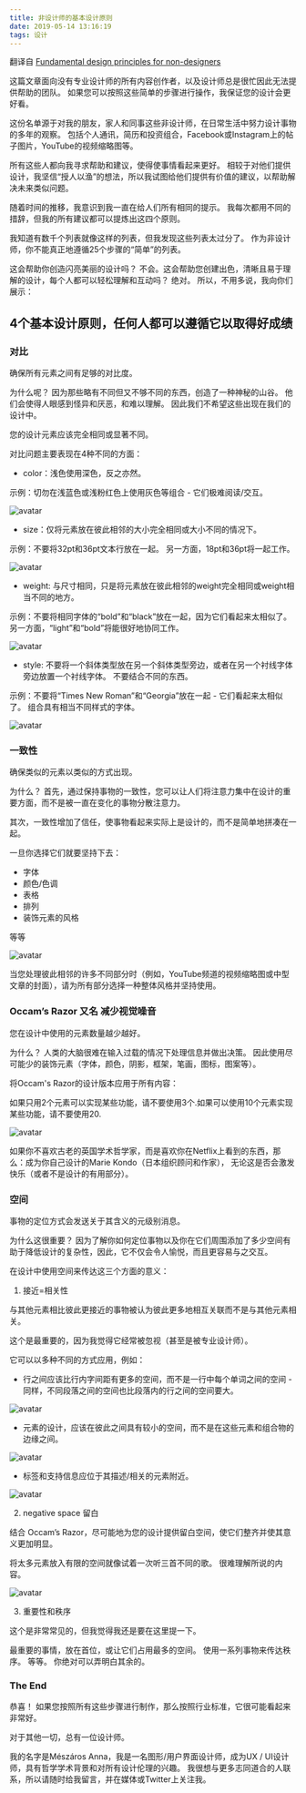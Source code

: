 ```yaml
---
title: 非设计师的基本设计原则
date: 2019-05-14 13:16:19
tags: 设计
---
```


翻译自 [Fundamental design principles for non-designers](https://www.freecodecamp.org/news/fundamental-design-principles-for-non-designers-ad34c30caa7/)

这篇文章面向没有专业设计师的所有内容创作者，以及设计师总是很忙因此无法提供帮助的团队。 如果您可以按照这些简单的步骤进行操作，我保证您的设计会更好看。

这份名单源于对我的朋友，家人和同事这些非设计师，在日常生活中努力设计事物的多年的观察。 包括个人通讯，简历和投资组合，Facebook或Instagram上的帖子图片，YouTube的视频缩略图等。

所有这些人都向我寻求帮助和建议，使得使事情看起来更好。 相较于对他们提供设计，我坚信“授人以渔”的想法，所以我试图给他们提供有价值的建议，以帮助解决未来类似问题。

随着时间的推移，我意识到我一直在给人们所有相同的提示。 我每次都用不同的措辞，但我的所有建议都可以提炼出这四个原则。

我知道有数千个列表就像这样的列表，但我发现这些列表太过分了。 作为非设计师，你不能真正地遵循25个步骤的“简单”的列表。

这会帮助你创造闪亮美丽的设计吗？ 不会。这会帮助您创建出色，清晰且易于理解的设计，每个人都可以轻松理解和互动吗？ 绝对。 所以，不用多说，我向你们展示：


## 4个基本设计原则，任何人都可以遵循它以取得好成绩

### 对比

确保所有元素之间有足够的对比度。

为什么呢？ 因为那些略有不同但又不够不同的东西，创造了一种神秘的山谷。 他们会使得人眼感到怪异和厌恶，和难以理解。 因此我们不希望这些出现在我们的设计中。

您的设计元素应该完全相同或显著不同。

对比问题主要表现在4种不同的方面：

- color：浅色使用深色，反之亦然。

示例：切勿在浅蓝色或浅粉红色上使用灰色等组合 - 它们极难阅读/交互。

![avatar](http://ww1.sinaimg.cn/large/8c85763dgy1g40ms6qmnqj20m80akt8t.jpg)

- size：仅将元素放在彼此相邻的大小完全相同或大小不同的情况下。

示例：不要将32pt和36pt文本行放在一起。 另一方面，18pt和36pt将一起工作。

![avatar](http://ww1.sinaimg.cn/large/8c85763dgy1g40mvab75fj20m80a8758.jpg)

- weight: 与尺寸相同，只是将元素放在彼此相邻的weight完全相同或weight相当不同的地方。

示例：不要将相同字体的“bold”和“black”放在一起，因为它们看起来太相似了。 另一方面，“light”和“bold”将能很好地协同工作。

![avatar](http://ww1.sinaimg.cn/large/8c85763dgy1g40myyjq63j20m808wmy3.jpg)

- style: 不要将一个斜体类型放在另一个斜体类型旁边，或者在另一个衬线字体旁边放置一个衬线字体。 不要结合不同的东西。

示例：不要将“Times New Roman”和“Georgia”放在一起 - 它们看起来太相似了。 组合具有相当不同样式的字体。

![avatar](http://ww1.sinaimg.cn/large/8c85763dgy1g40n13s0rlj20m808w0tt.jpg)


### 一致性

确保类似的元素以类似的方式出现。

为什么？ 首先，通过保持事物的一致性，您可以让人们将注意力集中在设计的重要方面，而不是被一直在变化的事物分散注意力。

其次，一致性增加了信任，使事物看起来实际上是设计的，而不是简单地拼凑在一起。

一旦你选择它们就要坚持下去：

- 字体
- 颜色/色调
- 表格
- 排列
- 装饰元素的风格

等等

![avatar](http://ww1.sinaimg.cn/large/8c85763dgy1g40n70qo8bj20m80e90ut.jpg)

当您处理彼此相邻的许多不同部分时（例如，YouTube频道的视频缩略图或中型文章的封面），请为所有部分选择一种整体风格并坚持使用。

### Occam’s Razor 又名 减少视觉噪音

您在设计中使用的元素数量越少越好。

为什么？ 人类的大脑很难在输入过载的情况下处理信息并做出决策。 因此使用尽可能少的装饰元素（字体，颜色，阴影，框架，笔画，图标，图案等）。

将Occam's Razor的设计版本应用于所有内容：

如果只用2个元素可以实现某些功能，请不要使用3个.如果可以使用10个元素实现某些功能，请不要使用20.

![avatar](http://ww1.sinaimg.cn/large/8c85763dgy1g40ng4nu8ij20m80e9tbs.jpg)

如果你不喜欢古老的英国学术哲学家，而是喜欢你在Netflix上看到的东西，那么：成为你自己设计的Marie Kondo（日本组织顾问和作家）， 无论这是否会激发快乐（或者不是设计的有用部分）。


### 空间

事物的定位方式会发送关于其含义的元级别消息。

为什么这很重要？ 因为了解你如何定位事物以及你在它们周围添加了多少空间有助于降低设计的复杂性，因此，它不仅会令人愉悦，而且更容易与之交互。

在设计中使用空间来传达这三个方面的意义：

1. 接近=相关性

与其他元素相比彼此更接近的事物被认为彼此更多地相互关联而不是与其他元素相关。

这个是最重要的，因为我觉得它经常被忽视（甚至是被专业设计师）。

它可以以多种不同的方式应用，例如：

- 行之间应该比行内字间距有更多的空间，而不是一行中每个单词之间的空间 - 同样，不同段落之间的空间也比段落内的行之间的空间要大。

![avatar](http://ww1.sinaimg.cn/large/8c85763dgy1g40nr8f8ysj20m808wdgt.jpg)

- 元素的设计，应该在彼此之间具有较小的空间，而不是在这些元素和组合物的边缘之间。

![avatar](http://ww1.sinaimg.cn/large/8c85763dgy1g40ntrd9joj20m808wmxv.jpg)

- 标签和支持信息应位于其描述/相关的元素附近。

![avatar](http://ww1.sinaimg.cn/large/8c85763dgy1g40nurvvqfj20m808g0t2.jpg)


2. negative space 留白

结合 Occam’s Razor，尽可能地为您的设计提供留白空间，使它们整齐并使其意义更加明显。

将太多元素放入有限的空间就像试着一次听三首不同的歌。 很难理解所说的内容。

![avatar](http://ww1.sinaimg.cn/large/8c85763dgy1g40nwzlxkfj20m80cidi6.jpg)


3. 重要性和秩序

这个是非常常见的，但我觉得我还是要在这里提一下。

最重要的事情，放在首位，或让它们占用最多的空间。 使用一系列事物来传达秩序。 等等。 你绝对可以弄明白其余的。


### The End

恭喜！ 如果您按照所有这些步骤进行制作，那么按照行业标准，它很可能看起来非常好。

对于其他一切，总有一位设计师。

我的名字是Mészáros Anna，我是一名图形/用户界面设计师，成为UX / UI设计师，具有哲学学术背景和对所有设计伦理的兴趣。 我很想与更多志同道合的人联系，所以请随时给我留言，并在媒体或Twitter上关注我。